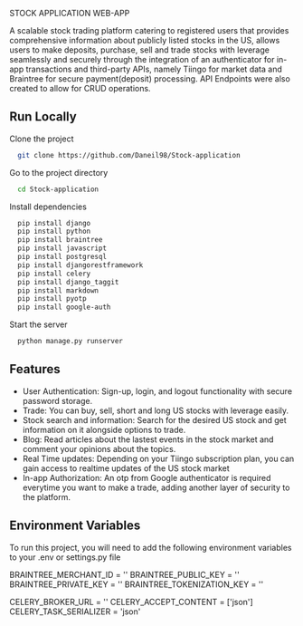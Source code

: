 
STOCK APPLICATION WEB-APP

A scalable stock trading platform catering to registered users that provides comprehensive information about publicly listed stocks in the US, allows users to make deposits, purchase, sell and trade stocks with leverage seamlessly and securely through the integration of an authenticator for in-app transactions and third-party APIs, namely Tiingo for market data and Braintree for secure payment(deposit) processing. API Endpoints were also created to allow for CRUD operations.

## Run Locally

Clone the project

```bash
  git clone https://github.com/Daneil98/Stock-application
```

Go to the project directory

```bash
  cd Stock-application
```

Install dependencies

```bash
  pip install django
  pip install python 
  pip install braintree 
  pip install javascript
  pip install postgresql
  pip install djangorestframework
  pip install celery
  pip install django_taggit
  pip install markdown
  pip install pyotp
  pip install google-auth
```

Start the server

```bash
  python manage.py runserver
```


## Features

- User Authentication: Sign-up, login, and logout functionality with secure password storage.
- Trade: You can buy, sell, short and long US stocks with leverage easily.
- Stock search and information: Search for the desired US stock and get information on it alongside options to trade.
- Blog: Read articles about the lastest events in the stock market and comment your opinions about the topics.
- Real Time updates: Depending on your Tiingo subscription plan, you can gain access to realtime updates of the US stock market
- In-app Authorization: An otp from Google authenticator is required everytime you want to make a trade, adding another layer of security to the platform.

## Environment Variables

To run this project, you will need to add the following environment variables to your .env or settings.py file


BRAINTREE_MERCHANT_ID = '' 
BRAINTREE_PUBLIC_KEY = ''   
BRAINTREE_PRIVATE_KEY = ''
BRAINTREE_TOKENIZATION_KEY = ''

CELERY_BROKER_URL = ''
CELERY_ACCEPT_CONTENT = ['json']
CELERY_TASK_SERIALIZER = 'json'
